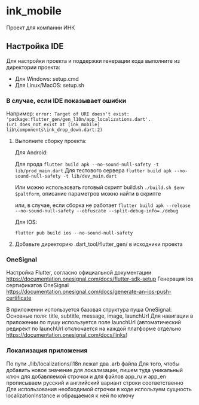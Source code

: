 # ink_mobile

Проект для компании ИНК

## Настройка IDE

Для настройки проекта и поддержки генерации кода выполните из директории проекта:

- Для Windows: setup.cmd
- Для Linux/MacOS: setup.sh

### В случае, если IDE показывает ошибки 

Например:
`error: Target of URI doesn't exist: 'package:flutter_gen/gen_l10n/app_localizations.dart'. (uri_does_not_exist at [ink_mobile] lib\components\ink_drop_down.dart:2)`

1. Выполните сборку проекта:

    Для Android: 

    Для прода
    `flutter build apk --no-sound-null-safety -t lib/prod_main.dart`
    Для тестового сервера
   `flutter build apk --no-sound-null-safety -t lib/dev_main.dart`

    Или можно использовать готовый скрипт build.sh
   `./build.sh $env $paltform`, описание параметров можно найти в скрипте

    или, в случае, если сборка не работает
    `flutter build apk --release --no-sound-null-safety --obfuscate --split-debug-info=./debug` 
    
    Для IOS:
    
    `flutter pub build ios --no-sound-null-safety`

2. Добавьте директорию .dart_tool/flutter_gen/ в исходники проекта


### OneSignal

Настройка Flutter, согласно официальной документации https://documentation.onesignal.com/docs/flutter-sdk-setup
Генерация ios сертификатов OneSignal https://documentation.onesignal.com/docs/generate-an-ios-push-certificate

В приложении используется базовая структура пуша OneSignal:
Основные поля: title, subtitle, message, image, launchUrl
Для навигации в приложении по пушу используется поле launchUrl (автоматический редирект по launchUrl отключается на каждой платформе отдельно https://documentation.onesignal.com/docs/links)

### Локализация приложения

По пути ./lib/localizations/i18n лежат два .arb файла
Для того, чтобы добавить новое значение для локализации, пишем туда уникальный ключ для добавляемой строчки и для файлов app_ru и app_en прописываем русский и английский вариант строки соответственно
Для использования необходимой строчки в коде используем сущность localizationInstance и обращаемся к ней по ключу 